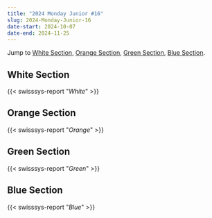 ```yaml
---
title: "2024 Monday Junior #16"
slug: 2024-Monday-Junior-16
date-start: 2024-10-07
date-end: 2024-11-25
---
```


Jump to [White Section](#white-section),
[Orange Section](#orange-section),
[Green Section](#green-section),
[Blue Section](#blue-section).

## White Section
{{< swisssys-report "*White*" >}}

## Orange Section
{{< swisssys-report "*Orange*" >}}

## Green Section
{{< swisssys-report "*Green*" >}}

## Blue Section
{{< swisssys-report "*Blue*" >}}

    